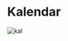 # Kalendar

![kal](https://github.com/user-attachments/assets/38ad0af0-963b-481c-a7f2-f13498c6892e)
